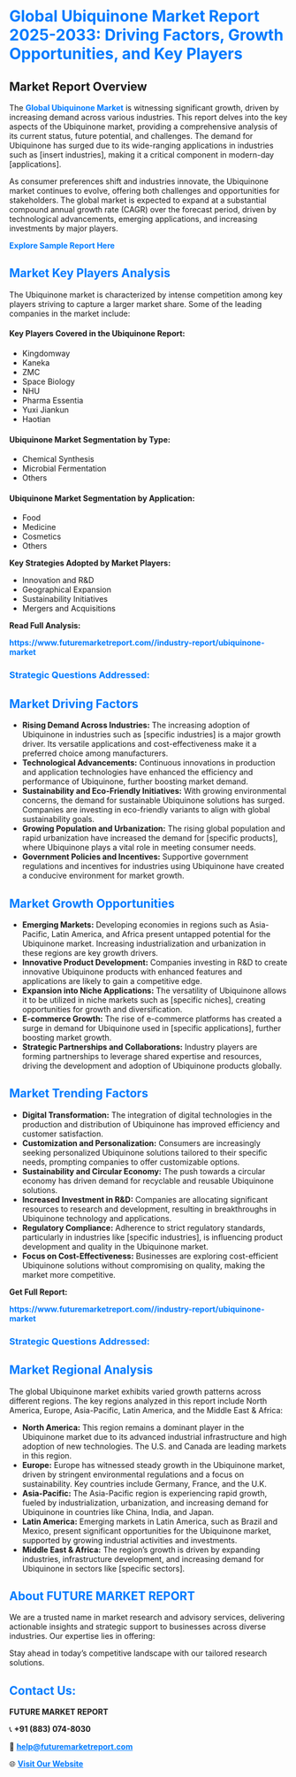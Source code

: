 <h1 style="color: #007BFF;">Global Ubiquinone Market Report 2025-2033: Driving Factors, Growth Opportunities, and Key Players</h1>

<section id="overview">
<h2>Market Report Overview</h2>
<p>The <a href="https://www.futuremarketreport.com//industry-report/ubiquinone-market" style="color: #007BFF; text-decoration: none;"><strong>Global Ubiquinone Market</strong></a> is witnessing significant growth, driven by increasing demand across various industries. This report delves into the key aspects of the Ubiquinone market, providing a comprehensive analysis of its current status, future potential, and challenges. The demand for Ubiquinone has surged due to its wide-ranging applications in industries such as [insert industries], making it a critical component in modern-day [applications].</p>
<p>As consumer preferences shift and industries innovate, the Ubiquinone market continues to evolve, offering both challenges and opportunities for stakeholders. The global market is expected to expand at a substantial compound annual growth rate (CAGR) over the forecast period, driven by technological advancements, emerging applications, and increasing investments by major players.</p>
</section>

<section id="overview">
<p><a href="https://www.futuremarketreport.com//request-sample/reportId=52225" style="color: #007BFF; text-decoration: none;"><strong>Explore Sample Report Here</strong></a></p>
</section>

<section id="key-players">
<h2 style="color: #007BFF;">Market Key Players Analysis</h2>
<p>The Ubiquinone market is characterized by intense competition among key players striving to capture a larger market share. Some of the leading companies in the market include:</p>
<h4>Key Players Covered in the Ubiquinone Report:</h4>
<ul><li>Kingdomway</li><li>Kaneka</li><li>ZMC</li><li>Space Biology</li><li>NHU</li><li>Pharma Essentia</li><li>Yuxi Jiankun</li><li>Haotian</li></ul>
<h4>Ubiquinone Market Segmentation by Type:</h4>
<ul><li>Chemical Synthesis</li><li>Microbial Fermentation</li><li>Others</li></ul>

<h4>Ubiquinone Market Segmentation by Application:</h4>
<ul><li>Food</li><li>Medicine</li><li>Cosmetics</li><li>Others</li></ul>
<p><strong>Key Strategies Adopted by Market Players:</strong></p>
<ul>
<li>Innovation and R&D</li>
<li>Geographical Expansion</li>
<li>Sustainability Initiatives</li>
<li>Mergers and Acquisitions</li>
</ul>
</section>

<section>
<p><strong>Read Full Analysis: </strong></p><a href="https://www.futuremarketreport.com//industry-report/ubiquinone-market" style="color: #007BFF; text-decoration: none;"><strong>https://www.futuremarketreport.com//industry-report/ubiquinone-market</strong></a>
<h3 style="color: #007BFF;">Strategic Questions Addressed:</h3>
</section>

<section id="driving-factors">
<h2 style="color: #007BFF;">Market Driving Factors</h2>
<ul>
<li><strong>Rising Demand Across Industries:</strong> The increasing adoption of Ubiquinone in industries such as [specific industries] is a major growth driver. Its versatile applications and cost-effectiveness make it a preferred choice among manufacturers.</li>
<li><strong>Technological Advancements:</strong> Continuous innovations in production and application technologies have enhanced the efficiency and performance of Ubiquinone, further boosting market demand.</li>
<li><strong>Sustainability and Eco-Friendly Initiatives:</strong> With growing environmental concerns, the demand for sustainable Ubiquinone solutions has surged. Companies are investing in eco-friendly variants to align with global sustainability goals.</li>
<li><strong>Growing Population and Urbanization:</strong> The rising global population and rapid urbanization have increased the demand for [specific products], where Ubiquinone plays a vital role in meeting consumer needs.</li>
<li><strong>Government Policies and Incentives:</strong> Supportive government regulations and incentives for industries using Ubiquinone have created a conducive environment for market growth.</li>
</ul>
</section>

<section id="growth-opportunities">
<h2 style="color: #007BFF;">Market Growth Opportunities</h2>
<ul>
<li><strong>Emerging Markets:</strong> Developing economies in regions such as Asia-Pacific, Latin America, and Africa present untapped potential for the Ubiquinone market. Increasing industrialization and urbanization in these regions are key growth drivers.</li>
<li><strong>Innovative Product Development:</strong> Companies investing in R&D to create innovative Ubiquinone products with enhanced features and applications are likely to gain a competitive edge.</li>
<li><strong>Expansion into Niche Applications:</strong> The versatility of Ubiquinone allows it to be utilized in niche markets such as [specific niches], creating opportunities for growth and diversification.</li>
<li><strong>E-commerce Growth:</strong> The rise of e-commerce platforms has created a surge in demand for Ubiquinone used in [specific applications], further boosting market growth.</li>
<li><strong>Strategic Partnerships and Collaborations:</strong> Industry players are forming partnerships to leverage shared expertise and resources, driving the development and adoption of Ubiquinone products globally.</li>
</ul>
</section>

<section id="trending-factors">
<h2 style="color: #007BFF;">Market Trending Factors</h2>
<ul>
<li><strong>Digital Transformation:</strong> The integration of digital technologies in the production and distribution of Ubiquinone has improved efficiency and customer satisfaction.</li>
<li><strong>Customization and Personalization:</strong> Consumers are increasingly seeking personalized Ubiquinone solutions tailored to their specific needs, prompting companies to offer customizable options.</li>
<li><strong>Sustainability and Circular Economy:</strong> The push towards a circular economy has driven demand for recyclable and reusable Ubiquinone solutions.</li>
<li><strong>Increased Investment in R&D:</strong> Companies are allocating significant resources to research and development, resulting in breakthroughs in Ubiquinone technology and applications.</li>
<li><strong>Regulatory Compliance:</strong> Adherence to strict regulatory standards, particularly in industries like [specific industries], is influencing product development and quality in the Ubiquinone market.</li>
<li><strong>Focus on Cost-Effectiveness:</strong> Businesses are exploring cost-efficient Ubiquinone solutions without compromising on quality, making the market more competitive.</li>
</ul>
</section>

<section>
<p><strong>Get Full Report: </strong></p><a href="https://www.futuremarketreport.com//industry-report/ubiquinone-market" style="color: #007BFF; text-decoration: none;"><strong>https://www.futuremarketreport.com//industry-report/ubiquinone-market</strong></a>
<h3 style="color: #007BFF;">Strategic Questions Addressed:</h3>
</section>


<section id="regional-analysis">
<h2 style="color: #007BFF;">Market Regional Analysis</h2>
<p>The global Ubiquinone market exhibits varied growth patterns across different regions. The key regions analyzed in this report include North America, Europe, Asia-Pacific, Latin America, and the Middle East & Africa:</p>
<ul>
<li><strong>North America:</strong> This region remains a dominant player in the Ubiquinone market due to its advanced industrial infrastructure and high adoption of new technologies. The U.S. and Canada are leading markets in this region.</li>
<li><strong>Europe:</strong> Europe has witnessed steady growth in the Ubiquinone market, driven by stringent environmental regulations and a focus on sustainability. Key countries include Germany, France, and the U.K.</li>
<li><strong>Asia-Pacific:</strong> The Asia-Pacific region is experiencing rapid growth, fueled by industrialization, urbanization, and increasing demand for Ubiquinone in countries like China, India, and Japan.</li>
<li><strong>Latin America:</strong> Emerging markets in Latin America, such as Brazil and Mexico, present significant opportunities for the Ubiquinone market, supported by growing industrial activities and investments.</li>
<li><strong>Middle East & Africa:</strong> The region’s growth is driven by expanding industries, infrastructure development, and increasing demand for Ubiquinone in sectors like [specific sectors].</li>
</ul>
</section>

<footer>
<h2 style="color: #007BFF;">About FUTURE MARKET REPORT</h2>
<p>We are a trusted name in market research and advisory services, delivering actionable insights and strategic support to businesses across diverse industries. Our expertise lies in offering:</p>

<p>Stay ahead in today’s competitive landscape with our tailored research solutions.</p>

<h2 style="color: #007BFF;">Contact Us:</h2>
<p><strong>FUTURE MARKET REPORT</strong></p>
<p>📞 <strong>+91 (883) 074-8030</strong></p>
<p>📧 <strong><a href="mailto:help@futuremarketreport.com" style="color: #007BFF;">help@futuremarketreport.com</a></strong></p>
<p>🌐 <strong><a href="https://www.futuremarketreport.com/" style="color: #007BFF;">Visit Our Website</a></strong></p>
</footer>